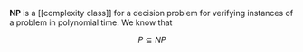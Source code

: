 **NP** is a [[complexity class]] for a decision problem for verifying instances of a problem in polynomial time. We know that

$$
P \subseteq NP
$$